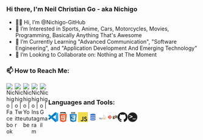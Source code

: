 ### Hi there, I'm Neil Christian Go - aka Nichigo

- 👋🏻 Hi, I’m @Nichigo-GitHub
- 👀 I’m Interested in Sports, Anime, Cars, Motorcycles, Movies, Programming, Basically Anything That's Awesome
- 📖 I’m Currently Learning "Advanced Communication", "Software Engineering", and "Application Development And Emerging Technology"
- 🤝 I’m Looking to Collaborate on: Nothing at The Moment

### 📫 How to Reach Me:
[<img align="left" alt="Nichigo | Facebook" width="22px" src="https://cdn.jsdelivr.net/npm/simple-icons@v3/icons/facebook.svg" />][facebook]
[<img align="left" alt="Nichigo | Twitter" width="22px" src="https://cdn.jsdelivr.net/npm/simple-icons@v3/icons/twitter.svg" />][twitter]
[<img align="left" alt="Nichigo | Youtube" width="22px" src="https://cdn.jsdelivr.net/npm/simple-icons@v3/icons/youtube.svg" />][youtube]
[<img align="left" alt="Nichigo | Instagram" width="22px" src="https://cdn.jsdelivr.net/npm/simple-icons@v3/icons/instagram.svg" />][instagram]
[<img align="left" alt="Nichigo | Gmail" width="22px" src="https://cdn.jsdelivr.net/npm/simple-icons@v3/icons/gmail.svg" />][gmail]
<br />

### Languages and Tools:
<img align="left" alt="Visual Studio Code" width="26px" src="https://raw.githubusercontent.com/github/explore/80688e429a7d4ef2fca1e82350fe8e3517d3494d/topics/visual-studio-code/visual-studio-code.png" />
<img align="left" alt="HTML5" width="26px" src="https://raw.githubusercontent.com/github/explore/80688e429a7d4ef2fca1e82350fe8e3517d3494d/topics/html/html.png" />
<img align="left" alt="CSS3" width="26px" src="https://raw.githubusercontent.com/github/explore/80688e429a7d4ef2fca1e82350fe8e3517d3494d/topics/css/css.png" />
<img align="left" alt="JavaScript" width="26px" src="https://raw.githubusercontent.com/github/explore/80688e429a7d4ef2fca1e82350fe8e3517d3494d/topics/javascript/javascript.png" />
<img align="left" alt="SQL" width="26px" src="https://raw.githubusercontent.com/github/explore/80688e429a7d4ef2fca1e82350fe8e3517d3494d/topics/sql/sql.png" />
<img align="left" alt="MySQL" width="26px" src="https://raw.githubusercontent.com/github/explore/80688e429a7d4ef2fca1e82350fe8e3517d3494d/topics/mysql/mysql.png" />
<img align="left" alt="Git" width="26px" src="https://raw.githubusercontent.com/github/explore/80688e429a7d4ef2fca1e82350fe8e3517d3494d/topics/git/git.png" />
<img align="left" alt="GitHub" width="26px" src="https://raw.githubusercontent.com/github/explore/78df643247d429f6cc873026c0622819ad797942/topics/github/github.png" />
<img align="left" alt="Terminal" width="26px" src="https://raw.githubusercontent.com/github/explore/80688e429a7d4ef2fca1e82350fe8e3517d3494d/topics/terminal/terminal.png" />

[facebook]: https://facebook.com/Nichigo.here
[twitter]: https://twitter.com/Nichigo_here
[youtube]: https://www.youtube.com/c/NeoAlexanderGo
[instagram]: https://instagram.com/Nichigo.here
[gmail]: https://mail.google.com/mail/u/0/#search/cyberneo12161999%40gmail.com
